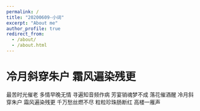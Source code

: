```yaml
---
permalink: /
title: "20200609-小词"
excerpt: "About me"
author_profile: true
redirect_from: 
  - /about/
  - /about.html
---
```

冷月斜穿朱户 霜风遍染残更
======
最苦时光催老 多情早晚无情
寻遍知音频作病 芳宴销魂梦不成
落花催酒醒
冷月斜穿朱户 霜风遍染残更
千万愁丝燃不尽 粒粒珍珠肠断红
高楼一雁声
